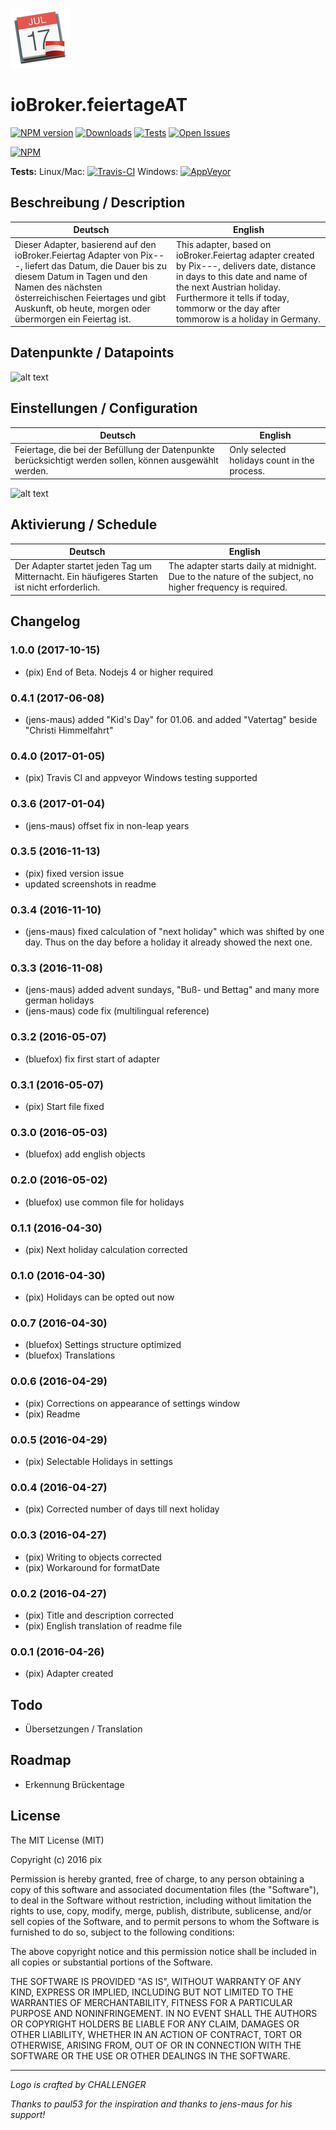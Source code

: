 ![Logo](admin/feiertage.png)
# ioBroker.feiertageAT

[![NPM version](http://img.shields.io/npm/v/iobroker.feiertage.svg)](https://www.npmjs.com/package/iobroker.feiertageAT)
[![Downloads](https://img.shields.io/npm/dm/iobroker.feiertage.svg)](https://www.npmjs.com/package/iobroker.feiertageAT)
[![Tests](https://travis-ci.org/Pix---/ioBroker.feiertage.svg?branch=master)](https://travis-ci.org/Pix---/ioBroker.feiertage)
[![Open Issues](http://githubbadges.herokuapp.com/Pix---/ioBroker.feiertage/issues.svg)](http://github.com/schauaufdich/ioBroker.feiertage/issues)

[![NPM](https://nodei.co/npm/iobroker.feiertage.png?downloads=true)](https://nodei.co/npm/iobroker.feiertageAT/)

**Tests:** Linux/Mac: [![Travis-CI](http://img.shields.io/travis/Pix---/ioBroker.feiertage/master.svg)](https://travis-ci.org/Pix---/ioBroker.feiertage)
Windows: [![AppVeyor](https://ci.appveyor.com/api/projects/status/github/Pix---/ioBroker.feiertage?branch=master&svg=true)](https://ci.appveyor.com/project/Pix---/ioBroker-feiertage/)


## Beschreibung / Description
Deutsch  | English
------------- | -------------
Dieser Adapter, basierend auf den ioBroker.Feiertag Adapter von Pix---, liefert das Datum, die Dauer bis zu diesem Datum in Tagen und den Namen des nächsten österreichischen Feiertages und gibt Auskunft, ob heute, morgen oder übermorgen ein Feiertag ist.  | This adapter, based on ioBroker.Feiertag adapter created by Pix---, delivers date, distance in days to this date and name of the next Austrian holiday. Furthermore it tells if today, tommorw or the day after tommorow is a holiday in Germany.



##  Datenpunkte / Datapoints

![alt text](img/DatapointsScreenshot.jpg "Screenshot Datapoints")

## Einstellungen / Configuration
Deutsch  | English
------------- | -------------
Feiertage, die bei der Befüllung der Datenpunkte berücksichtigt werden sollen, können ausgewählt werden. | Only selected holidays count in the process.

![alt text](img/SettingScreenshot.jpg "Screenshot Settings")


## Aktivierung / Schedule
Deutsch  | English
------------- | -------------
Der Adapter startet jeden Tag um Mitternacht. Ein häufigeres Starten ist nicht erforderlich. | The adapter starts daily at midnight. Due to the nature of the subject, no higher frequency is required.

## Changelog
### 1.0.0 (2017-10-15)
* (pix) End of Beta. Nodejs 4 or higher required

### 0.4.1 (2017-06-08)
* (jens-maus) added "Kid's Day" for 01.06. and added "Vatertag" beside "Christi Himmelfahrt"

### 0.4.0 (2017-01-05)
* (pix) Travis CI and appveyor Windows testing supported

### 0.3.6 (2017-01-04)
* (jens-maus) offset fix in non-leap years

### 0.3.5 (2016-11-13)
* (pix) fixed version issue
* updated screenshots in readme

### 0.3.4 (2016-11-10)
* (jens-maus) fixed calculation of "next holiday" which was shifted by one day. Thus on the day before a holiday it already showed the next one.

### 0.3.3 (2016-11-08)
* (jens-maus) added advent ѕundays, "Buß- und Bettag" and many more german holidays
* (jens-maus) code fix (multilingual reference)

### 0.3.2 (2016-05-07)
* (bluefox) fix first start of adapter

### 0.3.1 (2016-05-07)
* (pix) Start file fixed

### 0.3.0 (2016-05-03)
* (bluefox) add english objects

### 0.2.0 (2016-05-02)
* (bluefox) use common file for holidays

### 0.1.1 (2016-04-30)
* (pix) Next holiday calculation corrected

### 0.1.0 (2016-04-30)
* (pix) Holidays can be opted out now

### 0.0.7 (2016-04-30)
* (bluefox) Settings structure optimized
* (bluefox) Translations

### 0.0.6 (2016-04-29)
* (pix) Corrections on appearance of settings window
* (pix) Readme

### 0.0.5 (2016-04-29)
* (pix) Selectable Holidays in settings

### 0.0.4 (2016-04-27)
* (pix) Corrected number of days till next holiday

### 0.0.3 (2016-04-27)
* (pix) Writing to objects corrected
* (pix) Workaround for formatDate

### 0.0.2 (2016-04-27)
* (pix) Title and description corrected
* (pix) English translation of readme file

### 0.0.1 (2016-04-26)
* (pix) Adapter created

## Todo
* Übersetzungen / Translation

## Roadmap
* Erkennung Brückentage

## License

The MIT License (MIT)

Copyright (c) 2016 pix

Permission is hereby granted, free of charge, to any person obtaining a copy
of this software and associated documentation files (the "Software"), to deal
in the Software without restriction, including without limitation the rights
to use, copy, modify, merge, publish, distribute, sublicense, and/or sell
copies of the Software, and to permit persons to whom the Software is
furnished to do so, subject to the following conditions:

The above copyright notice and this permission notice shall be included in all
copies or substantial portions of the Software.

THE SOFTWARE IS PROVIDED "AS IS", WITHOUT WARRANTY OF ANY KIND, EXPRESS OR
IMPLIED, INCLUDING BUT NOT LIMITED TO THE WARRANTIES OF MERCHANTABILITY,
FITNESS FOR A PARTICULAR PURPOSE AND NONINFRINGEMENT. IN NO EVENT SHALL THE
AUTHORS OR COPYRIGHT HOLDERS BE LIABLE FOR ANY CLAIM, DAMAGES OR OTHER
LIABILITY, WHETHER IN AN ACTION OF CONTRACT, TORT OR OTHERWISE, ARISING FROM,
OUT OF OR IN CONNECTION WITH THE SOFTWARE OR THE USE OR OTHER DEALINGS IN THE
SOFTWARE.

---
*Logo is crafted by CHALLENGER*

*Thanks to paul53 for the inspiration and thanks to jens-maus for his support!*
